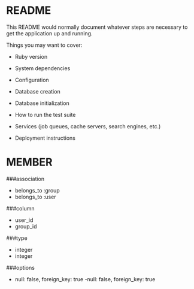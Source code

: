 # README

This README would normally document whatever steps are necessary to get the
application up and running.

Things you may want to cover:

* Ruby version

* System dependencies

* Configuration

* Database creation

* Database initialization

* How to run the test suite

* Services (job queues, cache servers, search engines, etc.)

* Deployment instructions

# MEMBER

###association
- belongs_to :group
- belongs_to :user

###column
- user_id
- group_id

###type
- integer
- integer

###options
- null: false, foreign_key: true
-null: false, foreign_key: true
